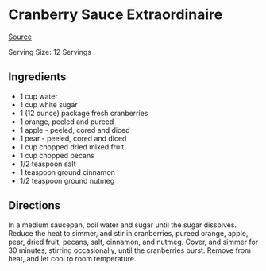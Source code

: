 # Cranberry Sauce Extraordinaire

[Source](http://allrecipes.com/recipe/cranberry-sauce-extraordinaire/detail.aspx)

Serving Size: 12 Servings

## Ingredients

* 1 cup water
* 1 cup white sugar
* 1 (12 ounce) package fresh cranberries
* 1 orange, peeled and pureed
* 1 apple - peeled, cored and diced
* 1 pear - peeled, cored and diced
* 1 cup chopped dried mixed fruit
* 1 cup chopped pecans
* 1/2 teaspoon salt
* 1 teaspoon ground cinnamon
* 1/2 teaspoon ground nutmeg

## Directions

In a medium saucepan, boil water and sugar until the sugar dissolves.
Reduce the heat to simmer, and stir in cranberries, pureed orange,
apple, pear, dried fruit, pecans, salt, cinnamon, and nutmeg. Cover,
and simmer for 30 minutes, stirring occasionally, until the cranberries
burst. Remove from heat, and let cool to room temperature.
